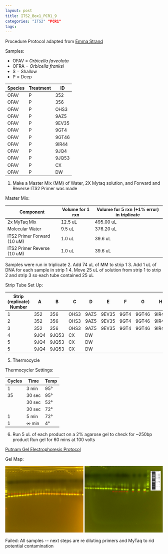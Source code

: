 ```yaml
---
layout: post
title: ITS2_Box1_PCR1_9
categories: "ITS2" "PCR1"
tags:
---
```


Procedure
Protocol adapted from [Emma Strand](https://emmastrand.github.io/EmmaStrand_Notebook/16s,-ITS2,-23s-PCR-Protocol-Testing/)

Samples:
- OFAV = *Orbicella faveolata*
- OFRA = *Orbicella franksi*
- S = Shallow
- P = Deep

| Species | Treatment | ID    |
|---------|-----------|-------|
| OFAV    | P         | 352   |
| OFAV    | P         | 356   |
| OFAV    | P         | OHS3  |
| OFAV    | P         | 9AZ5  |
| OFAV    | P         | 9EV35 |
| OFAV    | P         | 9GT4  |
| OFAV    | P         | 9GT46 |
| OFAV    | P         | 9IR44 |
| OFAV    | P         | 9JQ4  |
| OFAV    | P         | 9JQ53 |
| OFAV    | P         | CX    |
| OFAV    | P         | DW    |

1. Make a Master Mix (MM) of Water, 2X Mytaq solution, and Forward and Reverse ITS2 Primer was made

Master Mix:

| Component                   | Volume for 1 rxn  |  Volume for 5 rxn (+1% error) in triplicate |
|-----------------------------|-------------------|---------------------------------------------|
| 2x MyTaq Mix                | 12.5 uL           | 495.00 uL                                   |
| Molecular Water             | 9.5 uL            | 376.20 uL                                   |
| ITS2 Primer Forward (10 uM) | 1.0 uL            | 39.6  uL                                    |
| ITS2 Primer Reverse (10 uM) | 1.0 uL            | 39.6 uL                                     |

Samples were run in triplicate
2. Add 74 uL of MM to strip 1
3. Add 1 uL of DNA for each sample in strip 1
4. Move 25 uL of solution from strip 1 to strip 2 and strip 3 so each tube contained 25 uL

Strip Tube Set Up:

| Strip (replicate) Number | A   | B     | C    | D    | E     | F    | G     | H     |
|--------------------------|-----|-------|------|------|-------|------|-------|-------|
| 1                        | 352 | 356   | OHS3 | 9AZ5 | 9EV35 | 9GT4 | 9GT46 | 9IR44 |
| 2                        | 352 | 356   | OHS3 | 9AZ5 | 9EV35 | 9GT4 | 9GT46 | 9IR44 |
| 3                        | 352 | 356   | OHS3 | 9AZ5 | 9EV35 | 9GT4 | 9GT46 | 9IR44 |
| 4                        | 9JQ4 | 9JQ53| CX   | DW   |
| 5                        | 9JQ4 | 9JQ53| CX   | DW   |
| 5                        | 9JQ4 | 9JQ53| CX   | DW   |

5. Thermocycle

Thermocycler Settings:

| Cycles | Time   | Temp |
|--------|--------|------|
| 1 	   | 3 min  | 95°  |
| 35     | 30 sec | 95°  |
|        | 30 sec | 52°  |
|        | 30 sec | 72°  |
| 1      | 5 min  | 72°  |
| 1      | ∞ min  | 4°   |

6. Run 5 uL of each product on a 2% agarose gel to check for ~250bp product
   Run gel for 60 mins at 100 volts

[Putnam Gel Electrophoresis Protocol](https://emmastrand.github.io/EmmaStrand_Notebook/Gel-Electrophoresis-Protocol/)

Gel Map:

![](https://raw.githubusercontent.com/wdunster/WDPrada_Lab_Notebook/master/images/ITS2_Gel9.png)

Failed: All samples -- next steps are re diluting primers and MyTaq to rid potential contamination
